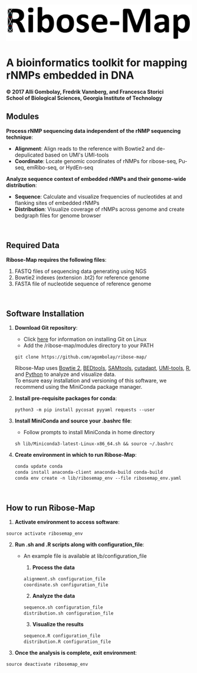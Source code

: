 ![Logo](https://github.com/agombolay/Images/blob/master/logo.png)
# A bioinformatics toolkit for mapping rNMPs embedded in DNA
**© 2017 Alli Gombolay, Fredrik Vannberg, and Francesca Storici**  
**School of Biological Sciences, Georgia Institute of Technology**

## Modules
**Process rNMP sequencing data independent of the rNMP sequencing technique**:  
* **Alignment**: Align reads to the reference with Bowtie2 and de-depulicated based on UMI's UMI-tools  
* **Coordinate**: Locate genomic coordinates of rNMPs for ribose-seq, Pu-seq, emRibo-seq, or HydEn-seq  

**Analyze sequence context of embedded rNMPs and their genome-wide distribution**:  
* **Sequence**: Calculate and visualize frequencies of nucleotides at and flanking sites of embedded rNMPs  
* **Distribution**: Visualize coverage of rNMPs across genome and create bedgraph files for genome browser  
 
&nbsp;
## Required Data
**Ribose-Map requires the following files**:
1. FASTQ files of sequencing data generating using NGS
2. Bowtie2 indexes (extension .bt2) for reference genome
3. FASTA file of nucleotide sequence of reference genome

&nbsp;
## Software Installation

1. **Download Git repository**:  
   * Click [here](https://git-scm.com/book/en/v2/Getting-Started-Installing-Git) for information on installing Git on Linux
   * Add the /ribose-map/modules directory to your PATH
   ```
   git clone https://github.com/agombolay/ribose-map/
   ```

    Ribose-Map uses [Bowtie 2](https://sourceforge.net/projects/bowtie-bio/files/bowtie2/2.3.1), [BEDtools](http://bedtools.readthedocs.io/en/latest/content/installation.html), [SAMtools](http://www.htslib.org/download/), [cutadapt](http://cutadapt.readthedocs.io/en/stable/), [UMI-tools](https://github.com/CGATOxford/UMI-tools), [R](https://cran.r-project.org/), and [Python](https://www.python.org/) to analyze and visualize data.  
To ensure easy installation and versioning of this software, we recommend using the MiniConda package manager.

2. **Install pre-requisite packages for conda**:
   ```
   python3 -m pip install pycosat pyyaml requests --user
   ```

3. **Install MiniConda and source your .bashrc file**:  
   * Follow prompts to install MiniConda in home directory
   ```
   sh lib/Miniconda3-latest-Linux-x86_64.sh && source ~/.bashrc
   ```

4. **Create environment in which to run Ribose-Map**:  
   ```
   conda update conda
   conda install anaconda-client anaconda-build conda-build
   conda env create -n lib/ribosemap_env --file ribosemap_env.yaml
   ```

&nbsp;
## How to run Ribose-Map
1. **Activate environment to access software**:
```
source activate ribosemap_env
```

2. **Run .sh and .R scripts along with configuration_file**:
   * An example file is available at lib/configuration_file

     1. **Process the data**
     ```
     alignment.sh configuration_file
     coordinate.sh configuration_file
     ```
     2. **Analyze the data**
     ```
     sequence.sh configuration_file
     distribution.sh configuration_file
     ```
     3. **Visualize the results**
     ```
     sequence.R configuration_file
     distribution.R configuration_file
     ```

3. **Once the analysis is complete, exit environment**:  
```
source deactivate ribosemap_env
```
